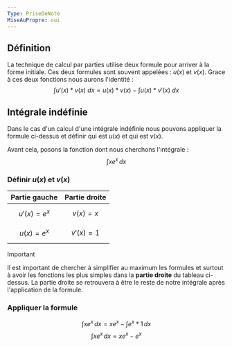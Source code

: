 ```yaml
---
Type: PriseDeNote
MiseAuPropre: oui
---
```


## Définition
La technique de calcul par parties utilise deux formule pour arriver à la forme initiale. Ces deux formules sont souvent appelées : $u(x)$ et $v(x)$. Grace à ces deux fonctions nous aurons l'identité : 
$$
\int u'(x)*v(x)\>dx = u(x)*v(x)-\int u(x)*v'(x)\>dx
$$

## Intégrale indéfinie
Dans le cas d'un calcul d'une intégrale indéfinie nous pouvons appliquer la formule ci-dessus et définir qui est $u(x)$ et qui est $v(x)$.

Avant cela, posons la fonction dont nous cherchons l'intégrale :
$$
\int xe^x \, dx 
$$
### Définir $u(x)$ et $v(x)$

|Partie gauche|Partie droite|
|--|--|
|$$u'(x) = e^x$$|$$v(x) = x$$|
|$$u(x) = e^x$$|$$v'(x) = 1$$|

>[!important]
>Il est important de chercher à simplifier au maximum les formules et surtout à avoir les fonctions les plus simples dans la **partie droite** du tableau ci-dessus. La partie droite se retrouvera à être le reste de notre intégrale après l'application de la formule.

### Appliquer la formule
$$
\int xe^x \, dx = xe^x - \int e^x*1 \, dx
$$
$$
\int xe^x \, dx = xe^x - e^x
$$
